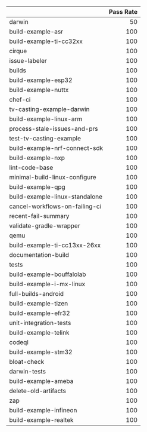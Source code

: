 |                                |   Pass Rate |
|:-------------------------------|------------:|
| darwin                         |          50 |
| build-example-asr              |         100 |
| build-example-ti-cc32xx        |         100 |
| cirque                         |         100 |
| issue-labeler                  |         100 |
| builds                         |         100 |
| build-example-esp32            |         100 |
| build-example-nuttx            |         100 |
| chef-ci                        |         100 |
| tv-casting-example-darwin      |         100 |
| build-example-linux-arm        |         100 |
| process-stale-issues-and-prs   |         100 |
| test-tv-casting-example        |         100 |
| build-example-nrf-connect-sdk  |         100 |
| build-example-nxp              |         100 |
| lint-code-base                 |         100 |
| minimal-build-linux-configure  |         100 |
| build-example-qpg              |         100 |
| build-example-linux-standalone |         100 |
| cancel-workflows-on-failing-ci |         100 |
| recent-fail-summary            |         100 |
| validate-gradle-wrapper        |         100 |
| qemu                           |         100 |
| build-example-ti-cc13xx-26xx   |         100 |
| documentation-build            |         100 |
| tests                          |         100 |
| build-example-bouffalolab      |         100 |
| build-example-i-mx-linux       |         100 |
| full-builds-android            |         100 |
| build-example-tizen            |         100 |
| build-example-efr32            |         100 |
| unit-integration-tests         |         100 |
| build-example-telink           |         100 |
| codeql                         |         100 |
| build-example-stm32            |         100 |
| bloat-check                    |         100 |
| darwin-tests                   |         100 |
| build-example-ameba            |         100 |
| delete-old-artifacts           |         100 |
| zap                            |         100 |
| build-example-infineon         |         100 |
| build-example-realtek          |         100 |